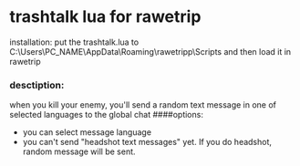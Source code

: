 # trashtalk lua for rawetrip
installation: put the trashtalk.lua to C:\Users\PC_NAME\AppData\Roaming\rawetripp\Scripts and then load it in rawetrip
### desctiption:
when you kill your enemy, you'll send a random text message in one of selected languages to the global chat
####options:
* you can select message language
* you can't send "headshot text messages" yet. If you do headshot, random message will be sent.
